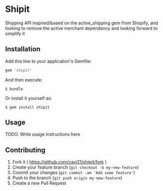 # Shipit

Shipping API inspired/based on the active_shipping gem from Shopify, and looking to remove the active merchant dependancy and looking forward to simplify it

## Installation

Add this line to your application's Gemfile:

```ruby
gem 'shipit'
```

And then execute:

    $ bundle

Or install it yourself as:

    $ gem install shipit

## Usage

TODO: Write usage instructions here

## Contributing

1. Fork it ( https://github.com/cavi21/shipit/fork )
2. Create your feature branch (`git checkout -b my-new-feature`)
3. Commit your changes (`git commit -am 'Add some feature'`)
4. Push to the branch (`git push origin my-new-feature`)
5. Create a new Pull Request
